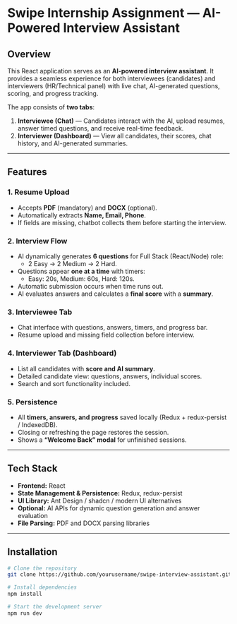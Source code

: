 # Swipe Internship Assignment — AI-Powered Interview Assistant

## Overview
This React application serves as an **AI-powered interview assistant**. It provides a seamless experience for both interviewees (candidates) and interviewers (HR/Technical panel) with live chat, AI-generated questions, scoring, and progress tracking.  

The app consists of **two tabs**:  

1. **Interviewee (Chat)** — Candidates interact with the AI, upload resumes, answer timed questions, and receive real-time feedback.  
2. **Interviewer (Dashboard)** — View all candidates, their scores, chat history, and AI-generated summaries.

---

## Features

### 1. Resume Upload
- Accepts **PDF** (mandatory) and **DOCX** (optional).  
- Automatically extracts **Name, Email, Phone**.  
- If fields are missing, chatbot collects them before starting the interview.  

### 2. Interview Flow
- AI dynamically generates **6 questions** for Full Stack (React/Node) role:  
  - 2 Easy → 2 Medium → 2 Hard.  
- Questions appear **one at a time** with timers:  
  - Easy: 20s, Medium: 60s, Hard: 120s.  
- Automatic submission occurs when time runs out.  
- AI evaluates answers and calculates a **final score** with a **summary**.

### 3. Interviewee Tab
- Chat interface with questions, answers, timers, and progress bar.  
- Resume upload and missing field collection before interview.  

### 4. Interviewer Tab (Dashboard)
- List all candidates with **score and AI summary**.  
- Detailed candidate view: questions, answers, individual scores.  
- Search and sort functionality included.  

### 5. Persistence
- All **timers, answers, and progress** saved locally (Redux + redux-persist / IndexedDB).  
- Closing or refreshing the page restores the session.  
- Shows a **“Welcome Back” modal** for unfinished sessions.

---

## Tech Stack
- **Frontend:** React  
- **State Management & Persistence:** Redux, redux-persist  
- **UI Library:** Ant Design / shadcn / modern UI alternatives  
- **Optional:** AI APIs for dynamic question generation and answer evaluation  
- **File Parsing:** PDF and DOCX parsing libraries  

---

## Installation

```bash
# Clone the repository
git clone https://github.com/yourusername/swipe-interview-assistant.git

# Install dependencies
npm install

# Start the development server
npm run dev
